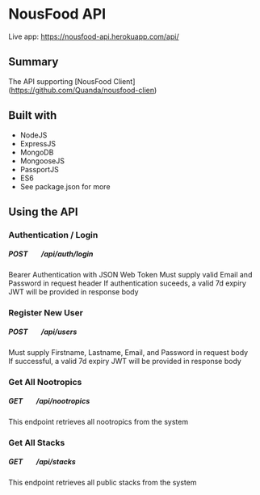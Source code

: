 # NousFood API
Live app: https://nousfood-api.herokuapp.com/api/

## Summary
The API supporting [NousFood Client] (https://github.com/Quanda/nousfood-clien)

## Built with
* NodeJS
* ExpressJS
* MongoDB
* MongooseJS
* PassportJS
* ES6
* See package.json for more

## Using the API

### Authentication / Login
##### POST &nbsp;&nbsp;&nbsp;&nbsp;&nbsp;&nbsp; /api/auth/login
Bearer Authentication with JSON Web Token
Must supply valid Email and Password in request header
If authentication suceeds, a valid 7d expiry JWT will be provided in response body

### Register New User
##### POST &nbsp;&nbsp;&nbsp;&nbsp;&nbsp;&nbsp; /api/users <br>
Must supply Firstname, Lastname, Email, and Password in request body <br>
If successful, a valid 7d expiry JWT will be provided in response body <br>

### Get All Nootropics
##### GET &nbsp;&nbsp;&nbsp;&nbsp;&nbsp;&nbsp; /api/nootropics <br>
This endpoint retrieves all nootropics from the system <br>

### Get All Stacks
##### GET &nbsp;&nbsp;&nbsp;&nbsp;&nbsp;&nbsp; /api/stacks <br>
This endpoint retrieves all public stacks from the system <br>
